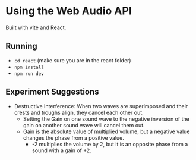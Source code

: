 # Using the Web Audio API

Built with vite and React.

## Running

- `cd react` (make sure you are in the react folder)
- `npm install`
- `npm run dev`

## Experiment Suggestions

- Destructive Interference: When two waves are superimposed and their crests and troughs align, they cancel each other out.
  - Setting the Gain on one sound wave to the negative inversion of the gain on another sound wave will cancel them out.
  - Gain is the absolute value of multiplied volume, but a negative value changes the phase from a positive value.
    - -2 multiplies the volume by 2, but it is an opposite phase from a sound with a gain of +2.
